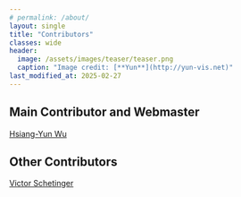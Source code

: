 ```yaml
---
# permalink: /about/
layout: single
title: "Contributors"
classes: wide
header:
  image: /assets/images/teaser/teaser.png
  caption: "Image credit: [**Yun**](http://yun-vis.net)"
last_modified_at: 2025-02-27
---
```


## Main Contributor and Webmaster

[Hsiang-Yun Wu](https://edit.fhstp.ac.at//en/about-us/staff-a-z/wu-hsiang-yun)

## Other Contributors

[Victor Schetinger](https://edit.fhstp.ac.at/en/about-us/staff-a-z/chitolina-schetinger-victor?set_language=en)